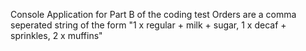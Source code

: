 Console Application for Part B of the coding test
Orders are a comma seperated string of the form "1 x regular + milk + sugar, 1 x decaf + sprinkles, 2 x muffins" 
